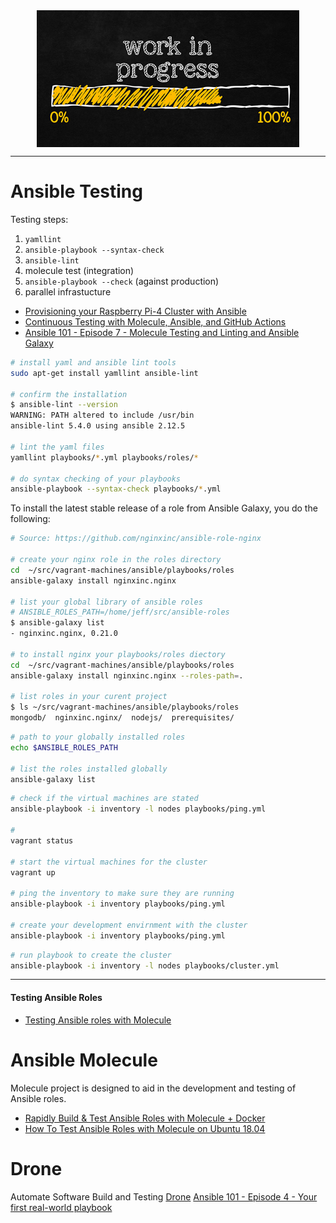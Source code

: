 <!--
Maintainer:   jeffskinnerbox@yahoo.com / www.jeffskinnerbox.me
Version:      0.0.1
-->


<div align="center">
<img src="https://raw.githubusercontent.com/jeffskinnerbox/blog/main/content/images/banners-bkgrds/work-in-progress.jpg" title="These materials require additional work and are not ready for general use." align="center" width=420px height=219px>
</div>


----


# Ansible Testing
Testing steps:

1. `yamllint`
2. `ansible-playbook --syntax-check`
3. `ansible-lint`
4. molecule test (integration)
5. `ansible-playbook --check` (against production)
6. parallel infrastucture

* [Provisioning your Raspberry Pi-4 Cluster with Ansible](https://shantanoo-desai.github.io/posts/technology/edge_cluster_provisioning_ansible/)
* [Continuous Testing with Molecule, Ansible, and GitHub Actions](https://www.youtube.com/watch?v=93urFkaJQ44)
* [Ansible 101 - Episode 7 - Molecule Testing and Linting and Ansible Galaxy](https://www.youtube.com/watch?v=FaXVZ60o8L8)

```bash
# install yaml and ansible lint tools
sudo apt-get install yamllint ansible-lint

# confirm the installation
$ ansible-lint --version
WARNING: PATH altered to include /usr/bin
ansible-lint 5.4.0 using ansible 2.12.5

# lint the yaml files
yamllint playbooks/*.yml playbooks/roles/*

# do syntax checking of your playbooks
ansible-playbook --syntax-check playbooks/*.yml
```

To install the latest stable release of a role from Ansible Galaxy,
you do the following:

```bash
# Source: https://github.com/nginxinc/ansible-role-nginx

# create your nginx role in the roles directory
cd  ~/src/vagrant-machines/ansible/playbooks/roles
ansible-galaxy install nginxinc.nginx

# list your global library of ansible roles
# ANSIBLE_ROLES_PATH=/home/jeff/src/ansible-roles
$ ansible-galaxy list
- nginxinc.nginx, 0.21.0

# to install nginx your playbooks/roles diectory
cd  ~/src/vagrant-machines/ansible/playbooks/roles
ansible-galaxy install nginxinc.nginx --roles-path=.

# list roles in your curent project
$ ls ~/src/vagrant-machines/ansible/playbooks/roles
mongodb/  nginxinc.nginx/  nodejs/  prerequisites/
```



```bash
# path to your globally installed roles
echo $ANSIBLE_ROLES_PATH

# list the roles installed globally
ansible-galaxy list
```

```bash
# check if the virtual machines are stated
ansible-playbook -i inventory -l nodes playbooks/ping.yml

#
vagrant status

# start the virtual machines for the cluster
vagrant up

# ping the inventory to make sure they are running
ansible-playbook -i inventory playbooks/ping.yml

# create your development envirnment with the cluster
ansible-playbook -i inventory playbooks/ping.yml
```

```bash
# run playbook to create the cluster
ansible-playbook -i inventory -l nodes playbooks/cluster.yml
```


----




#### Testing Ansible Roles
* [Testing Ansible roles with Molecule](https://opensource.com/article/18/12/testing-ansible-roles-molecule)

# Ansible Molecule
Molecule project is designed to aid in the development and testing of Ansible roles.

* [Rapidly Build & Test Ansible Roles with Molecule + Docker](https://www.toptechskills.com/ansible-tutorials-courses/rapidly-build-test-ansible-roles-molecule-docker/)
* [How To Test Ansible Roles with Molecule on Ubuntu 18.04](https://www.digitalocean.com/community/tutorials/how-to-test-ansible-roles-with-molecule-on-ubuntu-18-04)

# Drone
Automate Software Build and Testing
[Drone](https://www.drone.io/)
[Ansible 101 - Episode 4 - Your first real-world playbook]()




